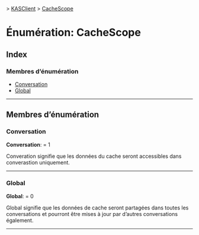 [](../README.md) > [KASClient](../modules/kasclient.md) > [CacheScope](../enums/kasclient.cachescope.md)

# <a name="enumeration-cachescope"></a>Énumération: CacheScope

## <a name="index"></a>Index

### <a name="enumeration-members"></a>Membres d’énumération

* [Conversation](kasclient.cachescope.md#conversation)
* [Global](kasclient.cachescope.md#global)

---

## <a name="enumeration-members"></a>Membres d’énumération

<a id="conversation"></a>

###  <a name="conversation"></a>Conversation

**Conversation**: = 1

Converation signifie que les données du cache seront accessibles dans converastion uniquement.

___
<a id="global"></a>

###  <a name="global"></a>Global

**Global**: = 0

Global signifie que les données de cache seront partagées dans toutes les conversations et pourront être mises à jour par d’autres conversations également.

___

